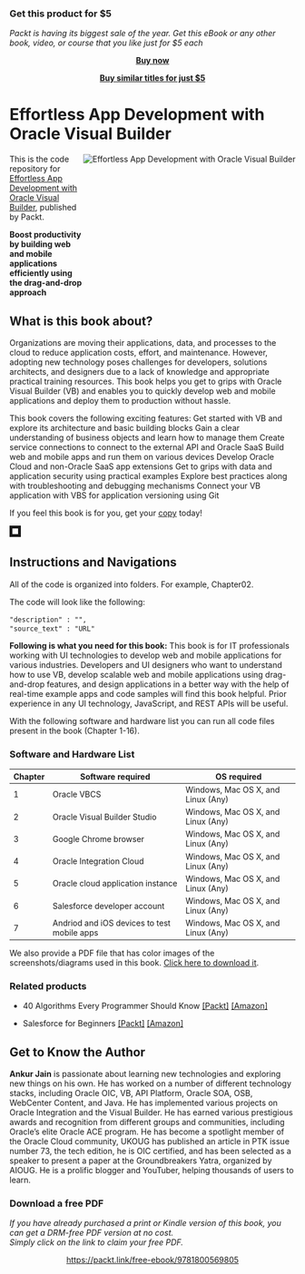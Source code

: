 
### Get this product for $5

<i>Packt is having its biggest sale of the year. Get this eBook or any other book, video, or course that you like just for $5 each</i>


<b><p align='center'>[Buy now](https://packt.link/9781800569805)</p></b>


<b><p align='center'>[Buy similar titles for just $5](https://subscription.packtpub.com/search)</p></b>


# Effortless App Development with Oracle Visual Builder

<a href="https://www.packtpub.com/programming/effortless-app-development-with-oracle-visual-builder-cloud-service?utm_source=github&utm_medium=repository&utm_campaign=9781800569805"><img src="https://static.packt-cdn.com/products/9781800569805/cover/smaller" alt="Effortless App Development with Oracle Visual Builder" height="256px" align="right"></a>

This is the code repository for [Effortless App Development with Oracle Visual Builder](https://www.packtpub.com/programming/effortless-app-development-with-oracle-visual-builder-cloud-service?utm_source=github&utm_medium=repository&utm_campaign=9781800569805), published by Packt.

**Boost productivity by building web and mobile applications efficiently using the drag-and-drop approach**

## What is this book about?
Organizations are moving their applications, data, and processes to the cloud to reduce application costs, effort, and maintenance. However, adopting new technology poses challenges for developers, solutions architects, and designers due to a lack of knowledge and appropriate practical training resources. This book helps you get to grips with Oracle Visual Builder (VB) and enables you to quickly develop web and mobile applications and deploy them to production without hassle. 

This book covers the following exciting features:
Get started with VB and explore its architecture and basic building blocks
Gain a clear understanding of business objects and learn how to manage them
Create service connections to connect to the external API and Oracle SaaS
Build web and mobile apps and run them on various devices
Develop Oracle Cloud and non-Oracle SaaS app extensions
Get to grips with data and application security using practical examples
Explore best practices along with troubleshooting and debugging mechanisms
Connect your VB application with VBS for application versioning using Git

If you feel this book is for you, get your [copy](https://www.amazon.com/dp/1800569807) today!

<a href="https://www.packtpub.com/?utm_source=github&utm_medium=banner&utm_campaign=GitHubBanner"><img src="https://raw.githubusercontent.com/PacktPublishing/GitHub/master/GitHub.png" 
alt="https://www.packtpub.com/" border="5" /></a>

## Instructions and Navigations
All of the code is organized into folders. For example, Chapter02.

The code will look like the following:
```
"description" : "",
"source_text" : "URL"
```

**Following is what you need for this book:**
This book is for IT professionals working with UI technologies to develop web and mobile applications for various industries. Developers and UI designers who want to understand how to use VB, develop scalable web and mobile applications using drag-and-drop features, and design applications in a better way with the help of real-time example apps and code samples will find this book helpful. Prior experience in any UI technology, JavaScript, and REST APIs will be useful.

With the following software and hardware list you can run all code files present in the book (Chapter 1-16).
### Software and Hardware List
| Chapter | Software required | OS required |
| -------- | ------------------------------------ | ----------------------------------- |
| 1 | Oracle VBCS | Windows, Mac OS X, and Linux (Any) |
| 2 | Oracle Visual Builder Studio | Windows, Mac OS X, and Linux (Any) |
| 3 | Google Chrome browser | Windows, Mac OS X, and Linux (Any) |
| 4 | Oracle Integration Cloud | Windows, Mac OS X, and Linux (Any) |
| 5 | Oracle cloud application instance | Windows, Mac OS X, and Linux (Any) |
| 6 | Salesforce developer account | Windows, Mac OS X, and Linux (Any) |
| 7 | Andriod and iOS devices to test mobile apps | Windows, Mac OS X, and Linux (Any) |


We also provide a PDF file that has color images of the screenshots/diagrams used in this book. [Click here to download it](https://static.packt-cdn.com/downloads/9781800569805_ColorImages.pdf).

### Related products
* 40 Algorithms Every Programmer Should Know [[Packt]](https://www.packtpub.com/product/40-algorithms-every-programmer-should-know/9781789801217?utm_source=github&utm_medium=repository&utm_campaign=9781789801217) [[Amazon]](https://www.amazon.com/dp/1789801214)

* Salesforce for Beginners [[Packt]](https://www.packtpub.com/product/salesforce-for-beginners/9781838986094?utm_source=github&utm_medium=repository&utm_campaign=9781838986094) [[Amazon]](https://www.amazon.com/dp/B085G2G8PT)

## Get to Know the Author
**Ankur Jain** is passionate about learning new technologies and exploring new things on his own. He has worked on a number of different technology stacks, including Oracle OIC, VB, API Platform, Oracle SOA, OSB, WebCenter Content, and Java. He has implemented various projects on Oracle Integration and the Visual Builder.
He has earned various prestigious awards and recognition from different groups and communities, including Oracle’s elite Oracle ACE program. He has become a spotlight member of the Oracle Cloud community, UKOUG has published an article in PTK issue number 73, the tech edition, he is OIC certified, and has been selected as a speaker to present a paper at the Groundbreakers Yatra, organized by AIOUG.
He is a prolific blogger and YouTuber, helping thousands of users to learn.

### Download a free PDF

 <i>If you have already purchased a print or Kindle version of this book, you can get a DRM-free PDF version at no cost.<br>Simply click on the link to claim your free PDF.</i>
<p align="center"> <a href="https://packt.link/free-ebook/9781800569805">https://packt.link/free-ebook/9781800569805 </a> </p>